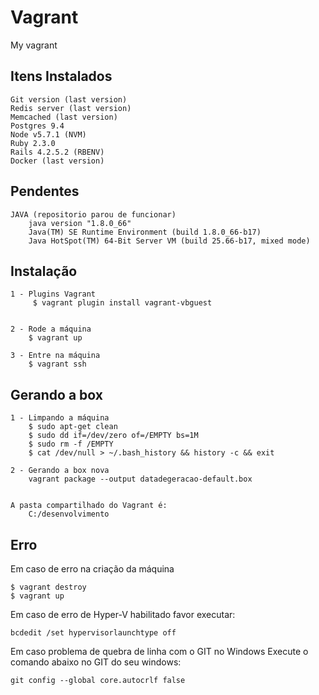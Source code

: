 Vagrant 
=============

My vagrant


Itens Instalados
---------------------

    Git version (last version)
    Redis server (last version)
    Memcached (last version)
    Postgres 9.4
    Node v5.7.1 (NVM)
    Ruby 2.3.0
    Rails 4.2.5.2 (RBENV)
	Docker (last version)

Pendentes
---------------------------------------
    JAVA (repositorio parou de funcionar)
        java version "1.8.0_66"
        Java(TM) SE Runtime Environment (build 1.8.0_66-b17)
        Java HotSpot(TM) 64-Bit Server VM (build 25.66-b17, mixed mode)
		
	
Instalação
-----------

    1 - Plugins Vagrant
         $ vagrant plugin install vagrant-vbguest


    2 - Rode a máquina
        $ vagrant up

    3 - Entre na máquina
        $ vagrant ssh

Gerando a box
----------------

    1 - Limpando a máquina
        $ sudo apt-get clean
        $ sudo dd if=/dev/zero of=/EMPTY bs=1M
        $ sudo rm -f /EMPTY
        $ cat /dev/null > ~/.bash_history && history -c && exit

    2 - Gerando a box nova
        vagrant package --output datadegeracao-default.box    


    A pasta compartilhado do Vagrant é:
        C:/desenvolvimento


Erro
-----
Em caso de erro na criação da máquina

    $ vagrant destroy
    $ vagrant up

Em caso de erro de Hyper-V habilitado favor executar:

    bcdedit /set hypervisorlaunchtype off

Em caso problema de quebra de linha com o GIT no Windows
Execute o comando abaixo no GIT do seu windows:
    
    git config --global core.autocrlf false    
